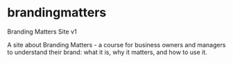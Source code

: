 # brandingmatters
Branding Matters Site v1

A site about Branding Matters - a course for business owners and managers to understand their brand: what it is, why it matters, and how to use it.
